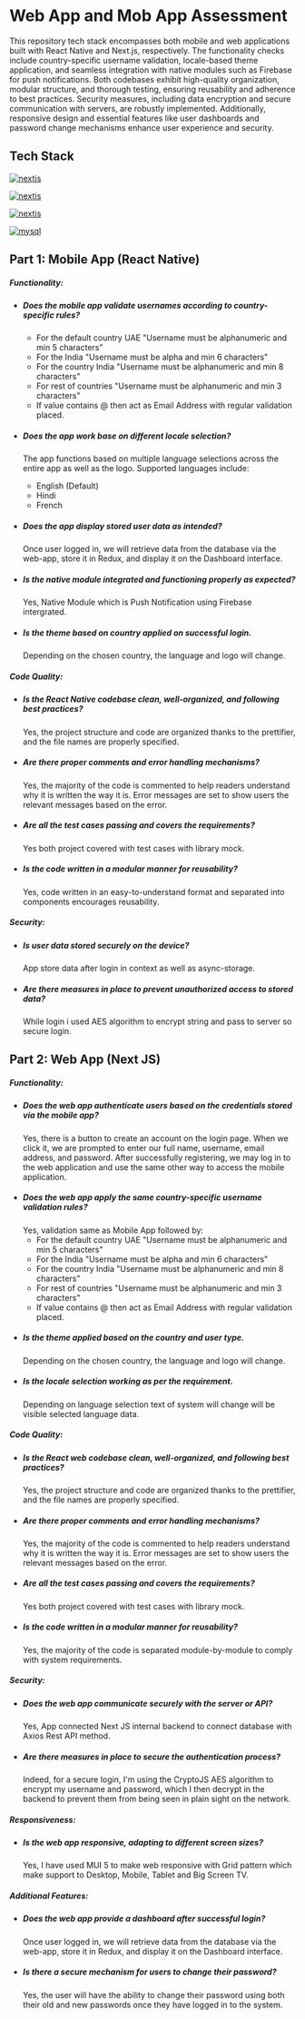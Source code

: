 # Web App and Mob App Assessment

This repository tech stack encompasses both mobile and web applications built with React Native and Next.js, respectively. The functionality checks include country-specific username validation, locale-based theme application, and seamless integration with native modules such as Firebase for push notifications. Both codebases exhibit high-quality organization, modular structure, and thorough testing, ensuring reusability and adherence to best practices. Security measures, including data encryption and secure communication with servers, are robustly implemented. Additionally, responsive design and essential features like user dashboards and password change mechanisms enhance user experience and security.

## Tech Stack

[![nextjs](https://img.shields.io/badge/nextjs-14-417e38?style=for-the-badge&logo=npm&logoColor=white)](https://nextjs.org)

[![nextjs](https://img.shields.io/badge/react_native-0.73-417e38?style=for-the-badge&logo=react&logoColor=white)](https://nextjs.org)

[![nextjs](https://img.shields.io/badge/nextjs-API-417e38?style=for-the-badge&logo=npm&logoColor=white)](https://nextjs.org)

[![mysql](https://img.shields.io/badge/mysql-555555?style=for-the-badge&logo=mysql&logoColor=white)](https://freedb.tech/)

## Part 1: Mobile App (React Native)

##### Functionality:

- ##### Does the mobile app validate usernames according to country-specific rules?
  - For the default country UAE "Username must be alphanumeric and min 5 characters"
  - For the India "Username must be alpha and min 6 characters"
  - For the country India "Username must be alphanumeric and min 8 characters"
  - For rest of countries "Username must be alphanumeric and min 3 characters"
  - If value contains @ then act as Email Address with regular validation placed.
- ##### Does the app work base on different locale selection?
  The app functions based on multiple language selections across the entire app as well as the logo.
  Supported languages include:
  - English (Default)
  - Hindi
  - French
- ##### Does the app display stored user data as intended?

  Once user logged in, we will retrieve data from the database via the web-app, store it in Redux, and display it on the Dashboard interface.

- ##### Is the native module integrated and functioning properly as expected?

  Yes, Native Module which is Push Notification using Firebase intergrated.

- ##### Is the theme based on country applied on successful login.
  Depending on the chosen country, the language and logo will change.

##### Code Quality:

- ##### Is the React Native codebase clean, well-organized, and following best practices?
  Yes, the project structure and code are organized thanks to the prettifier, and the file names are properly specified.
- ##### Are there proper comments and error handling mechanisms?
  Yes, the majority of the code is commented to help readers understand why it is written the way it is. Error messages are set to show users the relevant messages based on the error.
- ##### Are all the test cases passing and covers the requirements?
  Yes both project covered with test cases with library mock.
- ##### Is the code written in a modular manner for reusability?
  Yes, code written in an easy-to-understand format and separated into components encourages reusability.

##### Security:

- ##### Is user data stored securely on the device?
  App store data after login in context as well as async-storage.
- ##### Are there measures in place to prevent unauthorized access to stored data?
  While login i used AES algorithm to encrypt string and pass to server so secure login.

## Part 2: Web App (Next JS)

##### Functionality:

- ##### Does the web app authenticate users based on the credentials stored via the mobile app?
  Yes, there is a button to create an account on the login page. When we click it, we are prompted to enter our full name, username, email address, and password. After successfully registering, we may log in to the web application and use the same other way to access the mobile application.
- ##### Does the web app apply the same country-specific username validation rules?
  Yes, validation same as Mobile App followed by:
  - For the default country UAE "Username must be alphanumeric and min 5 characters"
  - For the India "Username must be alpha and min 6 characters"
  - For the country India "Username must be alphanumeric and min 8 characters"
  - For rest of countries "Username must be alphanumeric and min 3 characters"
  - If value contains @ then act as Email Address with regular validation placed.
- ##### Is the theme applied based on the country and user type.
  Depending on the chosen country, the language and logo will change.
- ##### Is the locale selection working as per the requirement.
  Depending on language selection text of system will change will be visible selected language data.

##### Code Quality:

- ##### Is the React web codebase clean, well-organized, and following best practices?
  Yes, the project structure and code are organized thanks to the prettifier, and the file names are properly specified.
- ##### Are there proper comments and error handling mechanisms?
  Yes, the majority of the code is commented to help readers understand why it is written the way it is. Error messages are set to show users the relevant messages based on the error.
- ##### Are all the test cases passing and covers the requirements?
  Yes both project covered with test cases with library mock.
- ##### Is the code written in a modular manner for reusability?
  Yes, the majority of the code is separated module-by-module to comply with system requirements.

##### Security:

- ##### Does the web app communicate securely with the server or API?
  Yes, App connected Next JS internal backend to connect database with Axios Rest API method.
- ##### Are there measures in place to secure the authentication process?
  Indeed, for a secure login, I'm using the CryptoJS AES algorithm to encrypt my username and password, which I then decrypt in the backend to prevent them from being seen in plain sight on the network.

##### Responsiveness:

- ##### Is the web app responsive, adapting to different screen sizes?
  Yes, I have used MUI 5 to make web responsive with Grid pattern which make support to Desktop, Mobile, Tablet and Big Screen TV.

##### Additional Features:

- ##### Does the web app provide a dashboard after successful login?
  Once user logged in, we will retrieve data from the database via the web-app, store it in Redux, and display it on the Dashboard interface.
- ##### Is there a secure mechanism for users to change their password?
  Yes, the user will have the ability to change their password using both their old and new passwords once they have logged in to the system.
